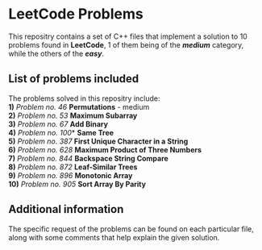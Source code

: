# LeetCode Problems

This repositry contains a set of C++ files that implement a solution to
10 problems found in **LeetCode**, 1 of them being of the ***medium*** category, while the others of the ***easy***.

## List of problems included

The problems solved in this repositry include:  
**1)** *Problem no. 46* **Permutations** - medium  
**2)** *Problem no. 53* **Maximum Subarray**  
**3)** *Problem no. 67* **Add Binary**  
**4)** *Problem no. 100** **Same Tree**  
**5)** *Problem no. 387* **First Unique Character in a String**  
**6)** *Problem no. 628* **Maximum Product of Three Numbers**  
**7)** *Problem no. 844* **Backspace String Compare**  
**8)** *Problem no. 872* **Leaf-Similar Trees**  
**9)** *Problem no. 896* **Monotonic Array**  
**10)** *Problem no. 905* **Sort Array By Parity**  


## Additional information

The specific request of the problems can be found on each particular file, along with some comments that help explain the given solution.
